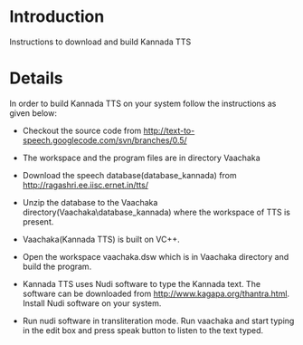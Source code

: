 # Introduction #

Instructions to download and build Kannada TTS


# Details #

In order to build Kannada TTS on your system follow the instructions as given below:

  * Checkout the source code from http://text-to-speech.googlecode.com/svn/branches/0.5/

  * The workspace and the program files are in directory Vaachaka

  * Download the speech database(database\_kannada) from http://ragashri.ee.iisc.ernet.in/tts/

  * Unzip the database to the Vaachaka directory(Vaachaka\database\_kannada) where the workspace of TTS is present.

  * Vaachaka(Kannada TTS) is built on VC++.

  * Open the workspace vaachaka.dsw which is in Vaachaka directory and build the program.

  * Kannada TTS uses Nudi software to type the Kannada text. The software can be downloaded from http://www.kagapa.org/thantra.html. Install Nudi software on your system.

  * Run nudi software in transliteration mode. Run vaachaka and start typing in the edit box and press speak button to listen to the text typed.

